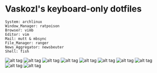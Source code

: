 Vaskozl's keyboard-only dotfiles
========
```
System: archlinux
Window_Manager: ratpoison
Browser: vimb
Editor: vim
Mail: mutt & mbsync
File_Manager: ranger 
News_Aggregator: newsbeuter
Shell: fish
```
![alt tag](https://skozl.com/2p2g)
![alt tag](https://skozl.com/nxVg)
![alt tag](https://skozl.com/xJPg)
![alt tag](https://skozl.com/98mg)
![alt tag](https://skozl.com/c22g)
![alt tag](https://skozl.com/Prtg)
![alt tag](https://skozl.com/oXqg)
![alt tag](https://skozl.com/TnVg)
![alt tag](https://skozl.com/XMfg)
![alt tag](https://skozl.com/xQWg)
